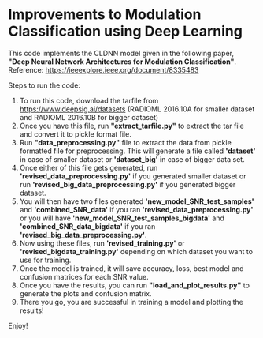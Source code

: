 # Improvements to Modulation Classification using Deep Learning

This code implements the CLDNN model given in the following paper, **"Deep Neural Network Architectures for Modulation Classification"**.
Reference: https://ieeexplore.ieee.org/document/8335483

Steps to run the code:

1. To run this code, download the tarfile from https://www.deepsig.ai/datasets (RADIOML 2016.10A for smaller dataset and RADIOML 2016.10B for bigger dataset)
2. Once you have this file, run **"extract_tarfile.py"** to extract the tar file and convert it to pickle format file.
3. Run **"data_preprocessing.py"** file to extract the data from pickle formatted file for preprocessing. This will generate a file called **'dataset'** in case of smaller dataset or **'dataset_big'** in case of bigger data set.
4. Once either of this file gets generated, run **'revised_data_preprocessing.py'** if you generated smaller dataset or run **'revised_big_data_preprocessing.py'** if you generated bigger dataset. 
5. You will then have two files generated **'new_model_SNR_test_samples'** and **'combined_SNR_data'** if you ran **'revised_data_preprocessing.py'** or you will have **'new_model_SNR_test_samples_bigdata'** and **'combined_SNR_data_bigdata'** if you ran **'revised_big_data_preprocessing.py'**. 
6. Now using these files, run **'revised_training.py'** or **'revised_bigdata_training.py'** depending on which dataset you want to use for training. 
7. Once the model is trained, it will save accuracy, loss, best model and confusion matrices for each SNR value.
8. Once you have the results, you can run **"load_and_plot_results.py"** to generate the plots and confusion matrix. 
9. There you go, you are successful in training a model and plotting the results!

Enjoy!



